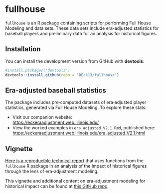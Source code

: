# fullhouse

`fullhouse` is an R package containing scripts for performing Full House Modeling and data sets. These data sets include era-adjusted statistics for baseball players and preliminary data for an analysis for historical figures.

## Installation

You can install the development version from GitHub with **devtools**:

```r
#install.packages("devtools")
devtools::install_github(repo = "DEck13/fullhouse")
```


## Era-adjusted baseball statistics

The package includes pre‑computed datasets of era‑adjusted player statistics,
generated via Full House Modeling. To explore these stats:

- Visit our companion website:  
  https://eckeraadjustment.web.illinois.edu/
- View the worked examples in `era_adjusted_V2.1.Rmd`, published here:  
  https://eckeraadjustment.web.illinois.edu/era_adjusted_V2.1.html



## Vignette 

[Here is a reproducible technical report](https://htmlpreview.github.io/?https://github.com/DEck13/historical-impact-resources/blob/main/pantheon_fullhouse.html) that uses functions from the `fullhouse` R package in an analysis of the impact of historical figures through the lens of era-adjustment modeling.

This vignette and additional content on era-adjustment modeling for historical impact can be found at [this GitHub repo](https://github.com/DEck13/historical-impact-resources/).